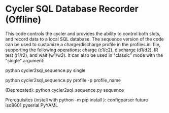# Cycler SQL Database Recorder (Offline)

This code controls the cycler and provides the ability to control both slots, and record data to a local SQL database. The sequence version of the code can be used to customize a charge/discharge profile in the profiles.ini file, supporting the following operations: charge (c1/c2), discharge (d1/d2), IR test (r1/r2), and wait (w1/w2). It can also be used in "classic" mode with the "single" argument:

python cycler2sql_sequence.py single

python cycler2sql_sequence.py profile -p profile_name

(Deprecated):
python cycler2sql_sequence.py sequence

Prerequisites (install with python -m pip install <module name>):
configparser
future
iso8601
pyserial
PyYAML
